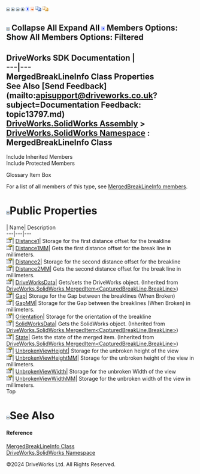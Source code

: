 ![](dotnetimages/collapse.gif) ![](dotnetimages/expand.gif) ![](dotnetimages/collapse.gif) ![](dotnetimages/expand.gif) ![](dotnetimages/drpdown.gif) ![](dotnetimages/drpdown_orange.gif) ![](dotnetimages/copycode.gif) ![](dotnetimages/copycodeHighlight.gif)

![](dotnetimages/collapse.gif) Collapse All Expand All ![](dotnetimages/drpdown.gif) Members Options: Show All  Members Options: Filtered   
---  
DriveWorks SDK Documentation  |   
---|---  
MergedBreakLineInfo Class Properties   
See Also [Send Feedback](mailto:apisupport@driveworks.co.uk?subject=Documentation Feedback: topic13797.md)  
[DriveWorks.SolidWorks Assembly](topic13342.md) > [DriveWorks.SolidWorks Namespace](topic13345.md) : MergedBreakLineInfo Class  
---  
  
Include Inherited Members    
Include Protected Members    


Glossary Item Box

For a list of all members of this type, see [MergedBreakLineInfo members](topic13798.md).

# ![](dotnetimages/collapse.gif)Public Properties

| Name| Description  
---|---|---  
![Public Property](dotnetimages/publicProperty.gif)| [Distance1](topic13804.md)| Storage for the first distance offset for the breakline   
![Public Property](dotnetimages/publicProperty.gif)| [Distance1MM](topic13805.md)| Gets the first distance offset for the break line in millimeters.   
![Public Property](dotnetimages/publicProperty.gif)| [Distance2](topic13806.md)| Storage for the second distance offset for the breakline   
![Public Property](dotnetimages/publicProperty.gif)| [Distance2MM](topic13807.md)| Gets the second distance offset for the break line in millimeters.   
![Public Property](dotnetimages/publicProperty.gif)| [DriveWorksData](topic13832.md)| Gets/sets the DriveWorks object. (Inherited from [DriveWorks.SolidWorks.MergedItem<CapturedBreakLine,BreakLine>](topic13826.md))  
![Public Property](dotnetimages/publicProperty.gif)| [Gap](topic13808.md)| Storage for the Gap between the breaklines (When Broken)   
![Public Property](dotnetimages/publicProperty.gif)| [GapMM](topic13809.md)| Storage for the Gap between the breaklines (When Broken) in millimeters.   
![Public Property](dotnetimages/publicProperty.gif)| [Orientation](topic13810.md)| Storage for the orientation of the breakline   
![Public Property](dotnetimages/publicProperty.gif)| [SolidWorksData](topic13833.md)| Gets the SolidWorks object. (Inherited from [DriveWorks.SolidWorks.MergedItem<CapturedBreakLine,BreakLine>](topic13826.md))  
![Public Property](dotnetimages/publicProperty.gif)| [State](topic13834.md)| Gets the state of the merged item. (Inherited from [DriveWorks.SolidWorks.MergedItem<CapturedBreakLine,BreakLine>](topic13826.md))  
![Public Property](dotnetimages/publicProperty.gif)| [UnbrokenViewHeight](topic13811.md)| Storage for the unbroken height of the view   
![Public Property](dotnetimages/publicProperty.gif)| [UnbrokenViewHeightMM](topic13812.md)| Storage for the unbroken height of the view in millimeters.   
![Public Property](dotnetimages/publicProperty.gif)| [UnbrokenViewWidth](topic13813.md)| Storage for the unbroken Width of the view   
![Public Property](dotnetimages/publicProperty.gif)| [UnbrokenViewWidthMM](topic13814.md)| Storage for the unbroken width of the view in millimeters.   
Top

# ![](dotnetimages/collapse.gif)See Also

#### Reference

[MergedBreakLineInfo Class](topic13797.md)   
[DriveWorks.SolidWorks Namespace](topic13345.md)

©2024 DriveWorks Ltd. All Rights Reserved.
